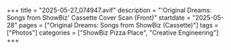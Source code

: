 +++
title = "2025-05-27_074947.avif"
description = "'Original Dreams: Songs from ShowBiz' Cassette Cover Scan (Front)"
startdate = "2025-05-28"
pages = ["Original Dreams: Songs from ShowBiz (Cassette)"]
tags = ["Photos"]
categories = ["ShowBiz Pizza Place", "Creative Engineering"]
+++

